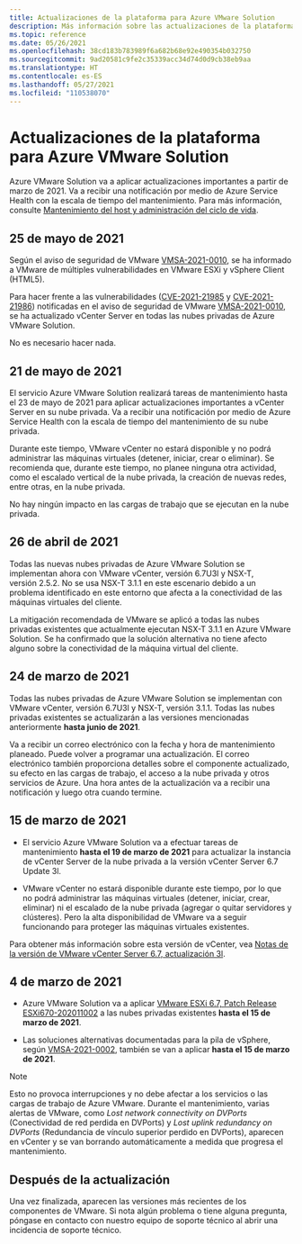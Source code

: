 ```yaml
---
title: Actualizaciones de la plataforma para Azure VMware Solution
description: Más información sobre las actualizaciones de la plataforma en Azure VMware Solution.
ms.topic: reference
ms.date: 05/26/2021
ms.openlocfilehash: 38cd183b783989f6a682b68e92e490354b032750
ms.sourcegitcommit: 9ad20581c9fe2c35339acc34d74d0d9cb38eb9aa
ms.translationtype: HT
ms.contentlocale: es-ES
ms.lasthandoff: 05/27/2021
ms.locfileid: "110538070"
---
```

# <a name="platform-updates-for-azure-vmware-solution"></a>Actualizaciones de la plataforma para Azure VMware Solution

Azure VMware Solution va a aplicar actualizaciones importantes a partir de marzo de 2021. Va a recibir una notificación por medio de Azure Service Health con la escala de tiempo del mantenimiento. Para más información, consulte [Mantenimiento del host y administración del ciclo de vida](concepts-private-clouds-clusters.md#host-maintenance-and-lifecycle-management).

## <a name="may-25-2021"></a>25 de mayo de 2021
Según el aviso de seguridad de VMware [VMSA-2021-0010](https://www.vmware.com/security/advisories/VMSA-2021-0010.html), se ha informado a VMware de múltiples vulnerabilidades en VMware ESXi y vSphere Client (HTML5). 

Para hacer frente a las vulnerabilidades ([CVE-2021-21985](https://cve.mitre.org/cgi-bin/cvename.cgi?name=CVE-2021-21985) y [CVE-2021-21986](https://cve.mitre.org/cgi-bin/cvename.cgi?name=CVE-2021-21986)) notificadas en el aviso de seguridad de VMware [VMSA-2021-0010](https://www.vmware.com/security/advisories/VMSA-2021-0010.html), se ha actualizado vCenter Server en todas las nubes privadas de Azure VMware Solution.

No es necesario hacer nada.

## <a name="may-21-2021"></a>21 de mayo de 2021
 
El servicio Azure VMware Solution realizará tareas de mantenimiento hasta el 23 de mayo de 2021 para aplicar actualizaciones importantes a vCenter Server en su nube privada.  Va a recibir una notificación por medio de Azure Service Health con la escala de tiempo del mantenimiento de su nube privada.
 
Durante este tiempo, VMware vCenter no estará disponible y no podrá administrar las máquinas virtuales (detener, iniciar, crear o eliminar). Se recomienda que, durante este tiempo, no planee ninguna otra actividad, como el escalado vertical de la nube privada, la creación de nuevas redes, entre otras, en la nube privada.
 
No hay ningún impacto en las cargas de trabajo que se ejecutan en la nube privada.


## <a name="april-26-2021"></a>26 de abril de 2021
Todas las nuevas nubes privadas de Azure VMware Solution se implementan ahora con VMware vCenter, versión 6.7U3l y NSX-T, versión 2.5.2. No se usa NSX-T 3.1.1 en este escenario debido a un problema identificado en este entorno que afecta a la conectividad de las máquinas virtuales del cliente. 

La mitigación recomendada de VMware se aplicó a todas las nubes privadas existentes que actualmente ejecutan NSX-T 3.1.1 en Azure VMware Solution. Se ha confirmado que la solución alternativa no tiene afecto alguno sobre la conectividad de la máquina virtual del cliente.

## <a name="march-24-2021"></a>24 de marzo de 2021
Todas las nubes privadas de Azure VMware Solution se implementan con VMware vCenter, versión 6.7U3l y NSX-T, versión 3.1.1. Todas las nubes privadas existentes se actualizarán a las versiones mencionadas anteriormente **hasta junio de 2021**.

Va a recibir un correo electrónico con la fecha y hora de mantenimiento planeado. Puede volver a programar una actualización. El correo electrónico también proporciona detalles sobre el componente actualizado, su efecto en las cargas de trabajo, el acceso a la nube privada y otros servicios de Azure.  Una hora antes de la actualización va a recibir una notificación y luego otra cuando termine.

## <a name="march-15-2021"></a>15 de marzo de 2021 

- El servicio Azure VMware Solution va a efectuar tareas de mantenimiento **hasta el 19 de marzo de 2021** para actualizar la instancia de vCenter Server de la nube privada a la versión vCenter Server 6.7 Update 3l.

- VMware vCenter no estará disponible durante este tiempo, por lo que no podrá administrar las máquinas virtuales (detener, iniciar, crear, eliminar) ni el escalado de la nube privada (agregar o quitar servidores y clústeres). Pero la alta disponibilidad de VMware va a seguir funcionando para proteger las máquinas virtuales existentes. 
 
Para obtener más información sobre esta versión de vCenter, vea [Notas de la versión de VMware vCenter Server 6.7, actualización 3l](https://docs.vmware.com/en/VMware-vSphere/6.7/rn/vsphere-vcenter-server-67u3l-release-notes.html).

## <a name="march-4-2021"></a>4 de marzo de 2021

- Azure VMware Solution va a aplicar [VMware ESXi 6.7, Patch Release ESXi670-202011002](https://docs.vmware.com/en/VMware-vSphere/6.7/rn/esxi670-202011002.html) a las nubes privadas existentes **hasta el 15 de marzo de 2021**.

- Las soluciones alternativas documentadas para la pila de vSphere, según [VMSA-2021-0002](https://www.vmware.com/security/advisories/VMSA-2021-0002.html), también se van a aplicar **hasta el 15 de marzo de 2021**.

>[!NOTE]
>Esto no provoca interrupciones y no debe afectar a los servicios o las cargas de trabajo de Azure VMware. Durante el mantenimiento, varias alertas de VMware, como _Lost network connectivity on DVPorts_ (Conectividad de red perdida en DVPorts) y _Lost uplink redundancy on DVPorts_ (Redundancia de vínculo superior perdido en DVPorts), aparecen en vCenter y se van borrando automáticamente a medida que progresa el mantenimiento.

## <a name="post-update"></a>Después de la actualización
Una vez finalizada, aparecen las versiones más recientes de los componentes de VMware. Si nota algún problema o tiene alguna pregunta, póngase en contacto con nuestro equipo de soporte técnico al abrir una incidencia de soporte técnico.
